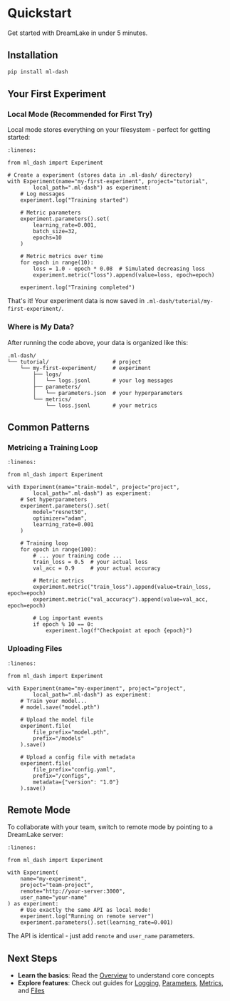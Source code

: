 # Quickstart

Get started with DreamLake in under 5 minutes.

## Installation

```bash
pip install ml-dash
```

## Your First Experiment

### Local Mode (Recommended for First Try)

Local mode stores everything on your filesystem - perfect for getting started:

```{code-block} python
:linenos:

from ml_dash import Experiment

# Create a experiment (stores data in .ml-dash/ directory)
with Experiment(name="my-first-experiment", project="tutorial",
        local_path=".ml-dash") as experiment:
    # Log messages
    experiment.log("Training started")

    # Metric parameters
    experiment.parameters().set(
        learning_rate=0.001,
        batch_size=32,
        epochs=10
    )

    # Metric metrics over time
    for epoch in range(10):
        loss = 1.0 - epoch * 0.08  # Simulated decreasing loss
        experiment.metric("loss").append(value=loss, epoch=epoch)

    experiment.log("Training completed")
```

That's it! Your experiment data is now saved in `.ml-dash/tutorial/my-first-experiment/`.

### Where is My Data?

After running the code above, your data is organized like this:

```
.ml-dash/
└── tutorial/                    # project
    └── my-first-experiment/     # experiment
        ├── logs/
        │   └── logs.jsonl       # your log messages
        ├── parameters/
        │   └── parameters.json  # your hyperparameters
        └── metrics/
            └── loss.jsonl       # your metrics
```

## Common Patterns

### Metricing a Training Loop

```{code-block} python
:linenos:

from ml_dash import Experiment

with Experiment(name="train-model", project="project",
        local_path=".ml-dash") as experiment:
    # Set hyperparameters
    experiment.parameters().set(
        model="resnet50",
        optimizer="adam",
        learning_rate=0.001
    )

    # Training loop
    for epoch in range(100):
        # ... your training code ...
        train_loss = 0.5  # your actual loss
        val_acc = 0.9     # your actual accuracy

        # Metric metrics
        experiment.metric("train_loss").append(value=train_loss, epoch=epoch)
        experiment.metric("val_accuracy").append(value=val_acc, epoch=epoch)

        # Log important events
        if epoch % 10 == 0:
            experiment.log(f"Checkpoint at epoch {epoch}")
```

### Uploading Files

```{code-block} python
:linenos:

from ml_dash import Experiment

with Experiment(name="my-experiment", project="project",
        local_path=".ml-dash") as experiment:
    # Train your model...
    # model.save("model.pth")

    # Upload the model file
    experiment.file(
        file_prefix="model.pth",
        prefix="/models"
    ).save()

    # Upload a config file with metadata
    experiment.file(
        file_prefix="config.yaml",
        prefix="/configs",
        metadata={"version": "1.0"}
    ).save()
```

## Remote Mode

To collaborate with your team, switch to remote mode by pointing to a DreamLake server:

```{code-block} python
:linenos:

from ml_dash import Experiment

with Experiment(
    name="my-experiment",
    project="team-project",
    remote="http://your-server:3000",
    user_name="your-name"
) as experiment:
    # Use exactly the same API as local mode!
    experiment.log("Running on remote server")
    experiment.parameters().set(learning_rate=0.001)
```

The API is identical - just add `remote` and `user_name` parameters.

## Next Steps

- **Learn the basics**: Read the [Overview](overview.md) to understand core concepts
- **Explore features**: Check out guides for [Logging](logging.md), [Parameters](parameters.md), [Metrics](metrics.md), and [Files](files.md)

